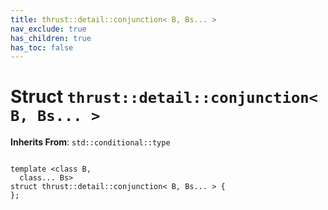 ```yaml
---
title: thrust::detail::conjunction< B, Bs... >
nav_exclude: true
has_children: true
has_toc: false
---
```


# Struct `thrust::detail::conjunction< B, Bs... >`

**Inherits From**:
`std::conditional::type`

<code class="doxybook">
<span>template &lt;class B,</span>
<span>&nbsp;&nbsp;class... Bs&gt;</span>
<span>struct thrust::detail::conjunction&lt; B, Bs... &gt; {</span>
<span>};</span>
</code>


